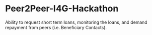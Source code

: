 # Peer2Peer-I4G-Hackathon
Ability to request short term loans, monitoring the loans, and demand repayment from peers (i.e. Beneficiary Contacts).
